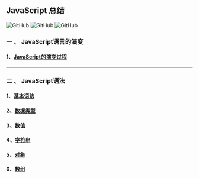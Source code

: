 
## JavaScript 总结

![GitHub](https://img.shields.io/github/license/mashape/apistatus.svg)
![GitHub](https://img.shields.io/apm/l/:packageName.svg)
![GitHub](https://img.shields.io/github/sourcerank/:platform/:library.svg)

### 一 、 JavaScript语言的演变

   #### 1、[JavaScript的演变过程](./doc/evolutionofjs.md)
--------------------------------------------------------
### 二 、 JavaScript语法

   #### 1、[基本语法](./doc/grammar.md)

   #### 2、[数据类型](./doc/datatype.md)

   #### 3、[数值](./doc/numericalvalue.md)

   #### 4、[字符串](./doc/string.md)

   #### 5、[对象](./doc/object.md)

   #### 6、[数组](./doc/array.md)

